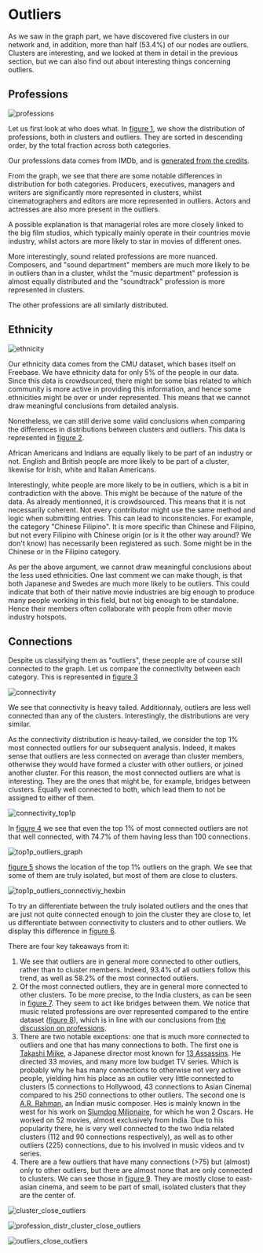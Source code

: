 # Outliers

As we saw in the graph part, we have discovered five clusters in our network and, in addition, more than half (53.4%) of our nodes are outliers.
Clusters are interesting, and we looked at them in detail in the previous section, but we can also find out about interesting things concerning outliers.

## Professions

![professions](results/outliers/outliers_professions_distribution.png)

Let us first look at who does what.
In [figure 1](#professions), we show the distribution of professions, both in clusters and outliers. They are sorted in descending order, by the total fraction across both categories.

Our professions data comes from IMDb, and is [generated from the credits](https://help.imdb.com/article/contribution/filmography-credits/what-is-the-profession-order-at-the-top-of-a-name-page/GRGGMPXB46FLC5UN?ref_=helpart_nav_15).

From the graph, we see that there are some notable differences in distribution for both categories.
Producers, executives, managers and writers are significantly more represented in clusters, whilst cinematographers and editors are more represented in outliers.
Actors and actresses are also more present in the outliers.

A possible explanation is that managerial roles are more closely linked to the big film studios, which typically mainly operate in their countries movie industry, whilst actors are more likely to star in movies of different ones.

More interestingly, sound related professions are more nuanced.
Composers, and "sound department" members are much more likely to be in outliers than in a cluster, whilst the "music department" profession is almost equally distributed and the "soundtrack" profession is more represented in clusters.

The other professions are all similarly distributed.

## Ethnicity

![ethnicity](results/outliers/outliers_ethnicities_distribution.png)

Our ethnicity data comes from the CMU dataset, which bases itself on Freebase. We have ethnicity data for only 5% of the people in our data.
Since this data is crowdsourced, there might be some bias related to which community is more active in providing this information, and hence some ethnicities might be over or under represented.
This means that we cannot draw meaningful conclusions from detailed analysis.

Nonetheless, we can still derive some valid conclusions when comparing the differences in distributions between clusters and outliers. This data is represented in [figure 2](#ethnicity).

African Americans and Indians are equally likely to be part of an industry or not. English and British people are more likely to be part of a cluster, likewise for Irish, white and Italian Americans.

Interestingly, white people are more likely to be in outliers, which is a bit in contradiction with the above.
This might be because of the nature of the data. As already mentionned, it is crowdsourced.
This means that it is not necessarily coherent. Not every contributor might use the same method and logic when submitting entries. This can lead to inconsitencies.
For example, the category "Chinese Filipino". It is more specific than Chinese and Filipino, but not every Filipino with Chinese origin (or is it the other way around? We don't know) has necessarily been registered as such. Some might be in the Chinese or in the Filipino category.

As per the above argument, we cannot draw meaningful conclusions about the less used ethnicities. One last comment we can make though, is that both Japanese and Swedes are much more likely to be outliers.
This could indicate that both of their native movie industries are big enough to produce many people working in this field, but not big enough to be standalone.
Hence their members often collaborate with people from other movie industry hotspots.

## Connections

Despite us classifying them as "outliers", these people are of course still connected to the graph. Let us compare the connectivity between each category. This is represented in [figure 3](#connectivity)

![connectivity](results/outliers/outliers_ecdf_connections.png)

We see that connectivity is heavy tailed. Additionnaly, outliers are less well connected than any of the clusters. Interestingly, the distributions are very similar.

As the connectivity distribution is heavy-tailed, we consider the top 1% most connected outliers for our subsequent analysis.
Indeed, it makes sense that outliers are less connected on average than cluster members, otherwise they would have formed a cluster with other outliers, or joined another cluster.
For this reason, the most connected outliers are what is interesting. They are the ones that might be, for example, bridges between clusters. Equally well connected to both, which lead them to not be assigned to either of them.

![connectivity_top1p](results/outliers/outliers_top1%_connectivity_ecdf.png)

In [figure 4](#connectivity_top1p) we see that even the top 1% of most connected outliers are not that well connected, with 74.7% of them having less than 100 connections.

![top1p_outliers_graph](results/outliers/top1%_outliers.png)

[figure 5](#top1p_outliers_graph) shows the location of the top 1% outliers on the graph. We see that some of them are truly isolated, but most of them are close to clusters.

![top1p_outliers_connectiviy_hexbin](results/outliers/outliers_top1%25_connnectivity.png)

To try an differentiate between the truly isolated outliers and the ones that are just not quite connected enough to join the cluster they are close to, let us differentiate between connectivity to clusters and to other outliers.
We display this difference in [figure 6](#top1p_outliers_connectivity_hexbin).

There are four key takeaways from it:
1. We see that outliers are in general more connected to other outliers, rather than to cluster members. Indeed, 93.4% of all outliers follow this trend, as well as 58.2% of the most connected outliers.
2. Of the most connected outliers, they are in general more connected to other clusters. To be more precise, to the India clusters, as can be seen in [figure 7](#cluster_close_outliers). They seem to act like bridges between them. We notice that music related professions are over represented compared to the entire dataset ([figure 8](#profession_distr_cluster_close_outliers)), which is in line with our conclusions from [the discussion on professions](#professions).
3. There are two notable exceptions: one that is much more connected to outliers and one that has many connections to both. The first one is [Takashi Miike](https://www.imdb.com/name/nm0586281/?ref_=fn_al_nm_1), a Japanese director most known for [13 Assassins](https://www.imdb.com/title/tt1436045/?ref_=nm_knf_t_1). He directed 33 movies, and many more low budget TV series. Which is probably why he has many connections to otherwise not very active people, yielding him his place as an outlier very little connected to clusters (5 connections to Hollywood, 43 connections to Asian Cinema) compared to his 250 connections to other outliers. The second one is [A.R. Rahman](https://www.imdb.com/name/nm0006246/?ref_=fn_al_nm_1), an Indian music composer. Hes is mainly known in the west for his work on [Slumdog Milionaire](https://www.imdb.com/title/tt1010048/?ref_=nm_knf_t_1), for which he won 2 Oscars. He worked on 52 movies, almost exclusively from India. Due to his popularity there, he is very well connected to the two India related clusters (112 and 90 connections respectively), as well as to other outliers (225) connections, due to his involved in music videos and tv series.
4. There are a few outliers that have many connections (>75) but (almost) only to other outliers, but there are almost none that are only connected to clusters. We can see those in [figure 9](#outliers_close_outliers). They are mostly close to east-asian cinema, and seem to be part of small, isolated clusters that they are the center of.

![cluster_close_outliers](results/outliers/cluster_close_outliers.png)

![profession_distr_cluster_close_outliers](results/outliers/outliers_professions_distribution.png)

![outliers_close_outliers](results/outliers/outliers_close_outliers.png)